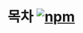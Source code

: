 # 목차 [![npm](https://img.shields.io/badge/%EA%B7%B8%EB%83%A5-%EB%8B%AC%EC%95%84%EB%B3%B8%20%EA%B1%B0-9cf)]()
